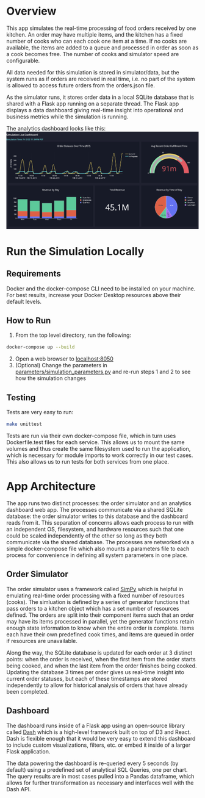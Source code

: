 # Overview
This app simulates the real-time processing of food orders received by one kitchen. An order may have multiple items, and the kitchen has a fixed number of cooks who can each cook one item at a time. If no cooks are available, the items are added to a queue and processed in order as soon as a cook becomes free. The number of cooks and simulator speed are configurable.

All data needed for this simulation is stored in simulator/data, but the system runs as if orders are received in real time, i.e. no part of the system is allowed to access future orders from the orders.json file.

As the simulator runs, it stores order data in a local SQLite database that is shared with a Flask app running on a separate thread. The Flask app displays a data dashboard giving real-time insight into operational and business metrics while the simulation is running.

The analytics dashboard looks like this:
![dashboard](./images/dashboard.png)

# Run the Simulation Locally
## Requirements
Docker and the docker-compose CLI need to be installed on your machine. For best results, increase your Docker Desktop resources above their default levels.

## How to Run
1) From the top level directory, run the following:
```bash
docker-compose up --build
```
2) Open a web browser to [localhost:8050](http://localhost:8050/)
3) (Optional) Change the parameters in [parameters/simulation_parameters.py](./parameters/simulation_parameters.py) and re-run steps 1 and 2 to see how the simulation changes

## Testing
Tests are very easy to run:
```bash
make unittest
```

Tests are run via their own docker-compose file, which in turn uses Dockerfile.test files for each service. This allows us to mount the same volumes and thus create the same filesystem used to run the application, which is necessary for module imports to work correctly in our test cases. This also allows us to run tests for both services from one place.

# App Architecture
The app runs two distinct processes: the order simulator and an analytics dashboard web app. The processes communicate via a shared SQLite database: the order simulator writes to this database and the dashboard reads from it. This separation of concerns allows each process to run with an independent OS, filesystem, and hardware resources such that one could be scaled independently of the other so long as they both communicate via the shared database. The processes are networked via a simple docker-compose file which also mounts a parameters file to each process for convenience in defining all system parameters in one place.

## Order Simulator
The order simulator uses a framework called [SimPy](https://simpy.readthedocs.io/en/latest/) which is helpful in emulating real-time order processing with a fixed number of resources (cooks). The simluation is defined by a series of generator functions that pass orders to a kitchen object which has a set number of resources defined. The orders are split into their component items such that an order may have its items processed in parallel, yet the generator functions retain enough state information to know when the entire order is complete. Items each have their own predefined cook times, and items are queued in order if resources are unavailable.

Along the way, the SQLite database is updated for each order at 3 distinct points: when the order is received, when the first item from the order starts being cooked, and when the last item from the order finishes being cooked. Updating the database 3 times per order gives us real-time insight into current order statuses, but each of these timestamps are stored independently to allow for historical analysis of orders that have already been completed.

## Dashboard
The dashboard runs inside of a Flask app using an open-source library called [Dash](https://plotly.com/dash/) which is a high-level framework built on top of D3 and React. Dash is flexible enough that it would be very easy to extend this dashboard to include custom visualizations, filters, etc. or embed it inside of a larger Flask application.

The data powering the dashboard is re-queried every 5 seconds (by default) using a predefined set of analytical SQL Queries, one per chart. The query results are in most cases pulled into a Pandas dataframe, which allows for further transformation as necessary and interfaces well with the Dash API.
